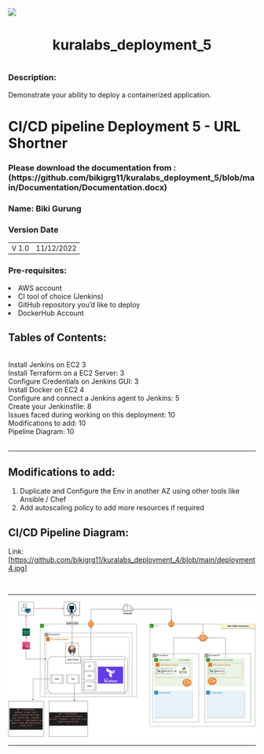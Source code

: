 <img src="https://github.com/kura-labs-org/kuralabs_deployment_1/blob/main/Kuralogo.png">
<h1 align="center">kuralabs_deployment_5<h1> 
  
<h3>Description:</h3>

Demonstrate your ability to deploy a containerized application.

<h1> CI/CD pipeline Deployment 5 - URL Shortner </h1>

<h3> Please download the documentation from :(https://github.com/bikigrg11/kuralabs_deployment_5/blob/main/Documentation/Documentation.docx)  </h3>
                                                                                                
<h3> Name: Biki Gurung <br>
</h3>

<h3>Version	Date</h3>
<table>
<td> V 1.0 </td>
<td> 11/12/2022 </td>
</tr>
</table>


  

<h3> Pre-requisites: </h3> 
<li> AWS account
<li> CI tool of choice (Jenkins)
<li> GitHub repository you’d like to deploy
<li> DockerHub Account


<h2>Tables of Contents: </h2>
<br>
Install Jenkins on EC2	3 <br>
Install Terraform on a EC2 Server:	3 <br>
Configure Credentials on Jenkins GUI:	3 <br>
Install Docker on EC2	4 <br>
Configure and connect a Jenkins agent to Jenkins:	5 <br>
Create your Jenkinsfile:	8 <br>
Issues faced during working on this deployment:	10 <br>
Modifications to add:	10 <br>
Pipeline Diagram:	10 <br>

  <br>


<hr>

<h2>Modifications to add:</h2>

1) Duplicate and Configure the Env in another AZ using other tools like Ansible / Chef <br>
2) Add autoscaling policy to add more resources if required <br>
  



<h2>CI/CD Pipeline Diagram:</h2>

Link: [https://github.com/bikigrg11/kuralabs_deployment_4/blob/main/deployment4.jpg]

<br>
<hr>
<img src="https://github.com/bikigrg11/kuralabs_deployment_4/blob/main/deployment4.jpg">
<hr>



